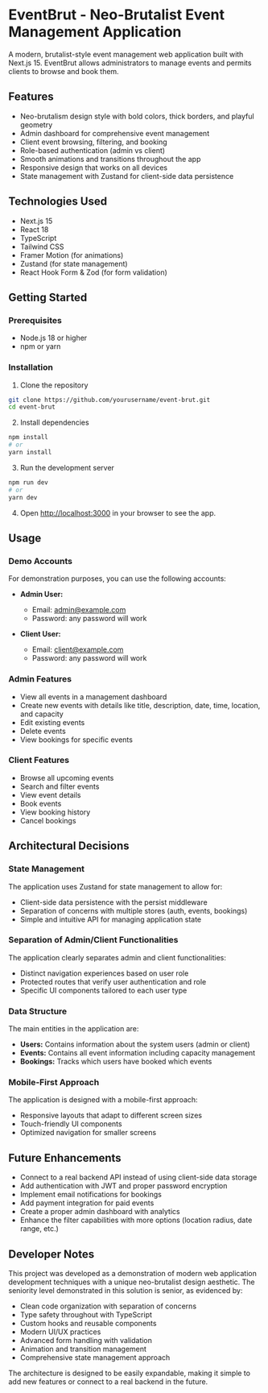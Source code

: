 # EventBrut - Neo-Brutalist Event Management Application

A modern, brutalist-style event management web application built with Next.js 15. EventBrut allows administrators to manage events and permits clients to browse and book them.

## Features

- Neo-brutalism design style with bold colors, thick borders, and playful geometry
- Admin dashboard for comprehensive event management
- Client event browsing, filtering, and booking
- Role-based authentication (admin vs client)
- Smooth animations and transitions throughout the app
- Responsive design that works on all devices
- State management with Zustand for client-side data persistence

## Technologies Used

- Next.js 15
- React 18
- TypeScript
- Tailwind CSS
- Framer Motion (for animations)
- Zustand (for state management)
- React Hook Form & Zod (for form validation)

## Getting Started

### Prerequisites

- Node.js 18 or higher
- npm or yarn

### Installation

1. Clone the repository

```bash
git clone https://github.com/yourusername/event-brut.git
cd event-brut
```

2. Install dependencies

```bash
npm install
# or
yarn install
```

3. Run the development server

```bash
npm run dev
# or
yarn dev
```

4. Open [http://localhost:3000](http://localhost:3000) in your browser to see the app.

## Usage

### Demo Accounts

For demonstration purposes, you can use the following accounts:

- **Admin User:**
  - Email: admin@example.com
  - Password: any password will work

- **Client User:**
  - Email: client@example.com
  - Password: any password will work

### Admin Features

- View all events in a management dashboard
- Create new events with details like title, description, date, time, location, and capacity
- Edit existing events
- Delete events
- View bookings for specific events

### Client Features

- Browse all upcoming events
- Search and filter events
- View event details
- Book events
- View booking history
- Cancel bookings

## Architectural Decisions

### State Management

The application uses Zustand for state management to allow for:

- Client-side data persistence with the persist middleware
- Separation of concerns with multiple stores (auth, events, bookings)
- Simple and intuitive API for managing application state

### Separation of Admin/Client Functionalities

The application clearly separates admin and client functionalities:

- Distinct navigation experiences based on user role
- Protected routes that verify user authentication and role
- Specific UI components tailored to each user type

### Data Structure

The main entities in the application are:

- **Users:** Contains information about the system users (admin or client)
- **Events:** Contains all event information including capacity management
- **Bookings:** Tracks which users have booked which events

### Mobile-First Approach

The application is designed with a mobile-first approach:

- Responsive layouts that adapt to different screen sizes
- Touch-friendly UI components
- Optimized navigation for smaller screens

## Future Enhancements

- Connect to a real backend API instead of using client-side data storage
- Add authentication with JWT and proper password encryption
- Implement email notifications for bookings
- Add payment integration for paid events
- Create a proper admin dashboard with analytics
- Enhance the filter capabilities with more options (location radius, date range, etc.)

## Developer Notes

This project was developed as a demonstration of modern web application development techniques with a unique neo-brutalist design aesthetic. The seniority level demonstrated in this solution is senior, as evidenced by:

- Clean code organization with separation of concerns
- Type safety throughout with TypeScript
- Custom hooks and reusable components
- Modern UI/UX practices
- Advanced form handling with validation
- Animation and transition management
- Comprehensive state management approach

The architecture is designed to be easily expandable, making it simple to add new features or connect to a real backend in the future.